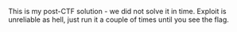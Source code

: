 This is my post-CTF solution - we did not solve it in time.
Exploit is unreliable as hell, just run it a couple of times until you see the flag.
